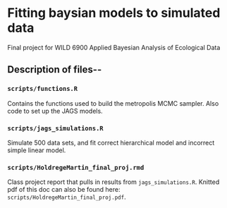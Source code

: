 # Fitting baysian models to simulated data
Final project for WILD 6900 Applied Bayesian Analysis of Ecological Data

## Description of files--

### `scripts/functions.R`

Contains the functions used to build the metropolis MCMC sampler. Also code to set up the JAGS models.

### `scripts/jags_simulations.R`

Simulate 500 data sets, and fit correct hierarchical model and incorrect simple linear model. 

### `scripts/HoldregeMartin_final_proj.rmd`  

Class project report that pulls in results from `jags_simulations.R`. Knitted pdf of this doc can also be found here: `scripts/HoldregeMartin_final_proj.pdf`. 
